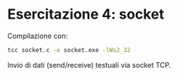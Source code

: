 # Esercitazione 4: socket

Compilazione con:

```bash
tcc socket.c -o socket.exe -lWs2_32
```

Invio di dati (send/receive) testuali via socket TCP.
